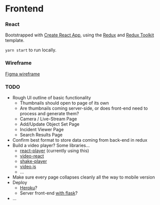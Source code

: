 # Frontend

### React

Bootstrapped with [Create React App](https://github.com/facebook/create-react-app), using the [Redux](https://redux.js.org/) and [Redux Toolkit](https://redux-toolkit.js.org/) template.

`yarn start` to run locally.

### Wireframe

[Figma wireframe](https://www.figma.com/file/zwLgHEGFp7gkeKQ7k8zTEx/Panoptes-Wireframe?node-id=0%3A1)

### TODO

- Rough UI outline of basic functionality
  - Thumbnails should open to page of its own
  - Are thumbnails coming server-side, or does front-end need to process and generate them?
  - Camera / Live-Stream Page
  - Add/Update Object Set Page
  - Incident Viewer Page
  - Search Results Page
- Confirm best format to store data coming from back-end in redux
- Build a video player? Some libraries...
  - [react-player](https://www.npmjs.com/package/react-player) (currently using this)
  - [video-react](https://video-react.js.org/)
  - [shake-player](https://www.npmjs.com/package/shaka-player)
  - [video.js](https://www.npmjs.com/package/video.js)
  - ...
- Make sure every page collapses cleanly all the way to mobile version
- Deploy
  - [Heroku](https://www.heroku.com/)?
  - Server front-end [with flask](https://stackoverflow.com/questions/44209978/serving-a-front-end-created-with-create-react-app-with-flask)?
- ...
